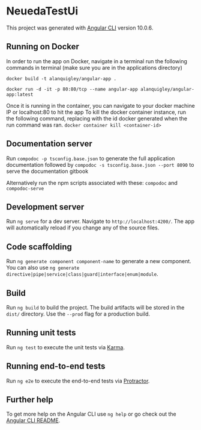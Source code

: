 # NeuedaTestUi

This project was generated with [Angular CLI](https://github.com/angular/angular-cli) version 10.0.6.

## Running on Docker

In order to run the app on Docker, navigate in a terminal run the following commands in terminal (make sure you are in the applications directory)

`docker build -t alanquigley/angular-app .`

`docker run -d -it -p 80:80/tcp --name angular-app alanquigley/angular-app:latest`

Once it is running in the container, you can navigate to your docker machine IP or localhost:80 to hit the app
To kill the docker container instance, run the following command, replacing <container-id> with the id docker generated when the run command was ran.
`docker container kill <container-id>`

## Documentation server

Run `compodoc -p tsconfig.base.json` to generate the full application documentation followed by `compodoc -s tsconfig.base.json --port 8090` to serve the documentation gitbook

Alternatively run the npm scripts associated with these: `compodoc` and `compodoc-serve`

## Development server

Run `ng serve` for a dev server. Navigate to `http://localhost:4200/`. The app will automatically reload if you change any of the source files.

## Code scaffolding

Run `ng generate component component-name` to generate a new component. You can also use `ng generate directive|pipe|service|class|guard|interface|enum|module`.

## Build

Run `ng build` to build the project. The build artifacts will be stored in the `dist/` directory. Use the `--prod` flag for a production build.

## Running unit tests

Run `ng test` to execute the unit tests via [Karma](https://karma-runner.github.io).

## Running end-to-end tests

Run `ng e2e` to execute the end-to-end tests via [Protractor](http://www.protractortest.org/).

## Further help

To get more help on the Angular CLI use `ng help` or go check out the [Angular CLI README](https://github.com/angular/angular-cli/blob/master/README.md).
